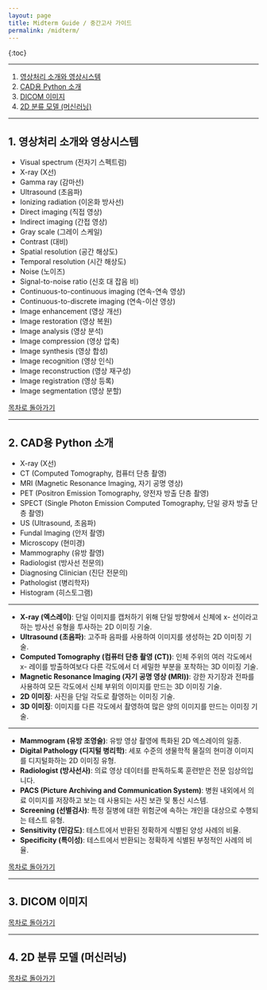 ```yaml
---
layout: page
title: Midterm Guide / 중간고사 가이드
permalink: /midterm/
---
```


{:toc}

---

1. [영상처리 소개와 영상시스템](#1-영상처리-소개와-영상시스템)
2. [CAD용 Python 소개](#2-cad용-python-소개)
3. [DICOM 이미지](#3-dicom-이미지)
4. [2D 분류 모델 (머신러닝)](#4-2d-분류-모델-머신러닝)

---

## 1. 영상처리 소개와 영상시스템

- Visual spectrum (전자기 스펙트럼)
- X-ray (X선)
- Gamma ray (감마선)
- Ultrasound (초음파)
- Ionizing radiation (이온화 방사선)
- Direct imaging (직접 영상)
- Indirect imaging (간접 영상)
- Gray scale (그레이 스케일)
- Contrast (대비)
- Spatial resolution (공간 해상도)
- Temporal resolution (시간 해상도)
- Noise (노이즈)
- Signal-to-noise ratio (신호 대 잡음 비)
- Continuous-to-continuous imaging (연속-연속 영상)
- Continuous-to-discrete imaging (연속-이산 영상)
- Image enhancement (영상 개선)
- Image restoration (영상 복원)
- Image analysis (영상 분석)
- Image compression (영상 압축)
- Image synthesis (영상 합성)
- Image recognition (영상 인식)
- Image reconstruction (영상 재구성)
- Image registration (영상 등록)
- Image segmentation (영상 분할)

[목차로 돌아가기](#midterm-guide--중간고사-가이드)

---

## 2. CAD용 Python 소개

- X-ray (X선)
- CT (Computed Tomography, 컴퓨터 단층 촬영)
- MRI (Magnetic Resonance Imaging, 자기 공명 영상)
- PET (Positron Emission Tomography, 양전자 방출 단층 촬영)
- SPECT (Single Photon Emission Computed Tomography, 단일 광자 방출 단층 촬영)
- US (Ultrasound, 초음파)
- Fundal Imaging (안저 촬영)
- Microscopy (현미경)
- Mammography (유방 촬영)
- Radiologist (방사선 전문의)
- Diagnosing Clinician (진단 전문의)
- Pathologist (병리학자)
- Histogram (히스토그램)

---

- **X-ray (엑스레이)**: 단일 이미지를 캡처하기 위해 단일 방향에서 신체에 x- 선이라고하는 방사선 유형을 투사하는 2D 이미징 기술.
- **Ultrasound (초음파)**: 고주파 음파를 사용하여 이미지를 생성하는 2D 이미징 기술.
- **Computed Tomography (컴퓨터 단층 촬영 (CT))**: 인체 주위의 여러 각도에서 x- 레이를 방출하여보다 다른 각도에서 더 세밀한 부분을 포착하는 3D 이미징 기술.
- **Magnetic Resonance Imaging (자기 공명 영상 (MRI))**: 강한 자기장과 전파를 사용하여 모든 각도에서 신체 부위의 이미지를 만드는 3D 이미징 기술.
- **2D 이미징**: 사진을 단일 각도로 촬영하는 이미징 기술.
- **3D 이미징**: 이미지를 다른 각도에서 촬영하여 많은 양의 이미지를 만드는 이미징 기술.

---

- **Mammogram (유방 조영술)**: 유방 영상 촬영에 특화된 2D 엑스레이의 일종.
- **Digital Pathology (디지털 병리학)**: 세포 수준의 생물학적 물질의 현미경 이미지를 디지털화하는 2D 이미징 유형.
- **Radiologist (방사선사)**: 의료 영상 데이터를 판독하도록 훈련받은 전문 임상의입니다.
- **PACS (Picture Archiving and Communication System)**: 병원 내외에서 의료 이미지를 저장하고 보는 데 사용되는 사진 보관 및 통신 시스템.
- **Screening (선별검사)**: 특정 질병에 대한 위험군에 속하는 개인을 대상으로 수행되는 테스트 유형.
- **Sensitivity (민감도)**: 테스트에서 반환된 정확하게 식별된 양성 사례의 비율.
- **Specificity (특이성)**: 테스트에서 반환되는 정확하게 식별된 부정적인 사례의 비율.

[목차로 돌아가기](#midterm-guide--중간고사-가이드)

---

## 3. DICOM 이미지

[목차로 돌아가기](#midterm-guide--중간고사-가이드)

---

## 4. 2D 분류 모델 (머신러닝)

[목차로 돌아가기](#midterm-guide--중간고사-가이드)
